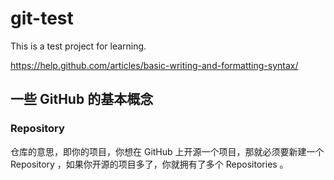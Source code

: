 # git-test
This is a test project for learning.

https://help.github.com/articles/basic-writing-and-formatting-syntax/

## 一些 GitHub 的基本概念
### Repository
仓库的意思，即你的项目，你想在 GitHub 上开源一个项目，那就必须要新建一个 Repository ，如果你开源的项目多了，你就拥有了多个 Repositories 。


